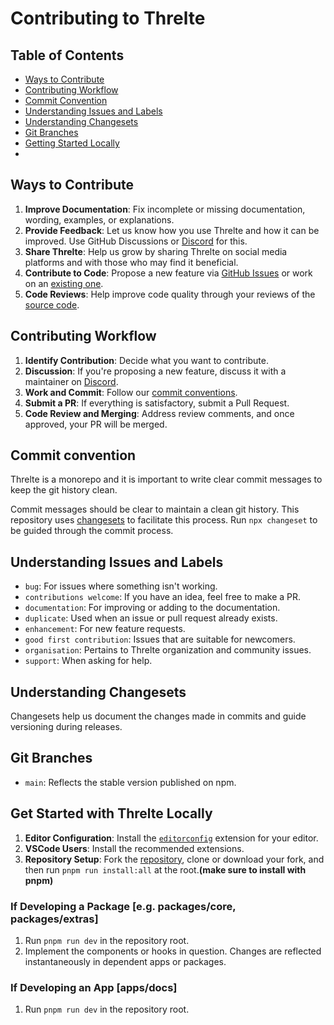 # Contributing to Threlte

## Table of Contents
- [Ways to Contribute](#ways-to-contribute)
- [Contributing Workflow](#contributing-workflow)
- [Commit Convention](#commit-convention)
- [Understanding Issues and Labels](#understanding-issues-and-labels)
- [Understanding Changesets](#understanding-changesets)
- [Git Branches](#git-branches)
- [Getting Started Locally](#get-started-with-threlte-locally)
- 
## Ways to Contribute

1. **Improve Documentation**: Fix incomplete or missing documentation, wording, examples, or explanations.
2. **Provide Feedback**: Let us know how you use Threlte and how it can be improved. Use GitHub Discussions or [Discord](https://discord.gg/EqUBCfCaGm) for this.
3. **Share Threlte**: Help us grow by sharing Threlte on social media platforms and with those who may find it beneficial.
4. **Contribute to Code**: Propose a new feature via [GitHub Issues](https://github.com/threlte/threlte/issues) or work on an [existing one](https://github.com/threlte/threlte/labels/help%20wanted).
5. **Code Reviews**: Help improve code quality through your reviews of the [source code](https://github.com/threlte/threlte).


## Contributing Workflow

1. **Identify Contribution**: Decide what you want to contribute.
2. **Discussion**: If you're proposing a new feature, discuss it with a maintainer on [Discord](https://discord.gg/EqUBCfCaGm).
3. **Work and Commit**: Follow our [commit conventions](#commit-convention).
4. **Submit a PR**: If everything is satisfactory, submit a Pull Request.
5. **Code Review and Merging**: Address review comments, and once approved, your PR will be merged.

## Commit convention

Threlte is a monorepo and it is important to write clear commit messages to keep the git history clean.

Commit messages should be clear to maintain a clean git history. This repository uses [changesets](https://github.com/changesets/changesets) to facilitate this process. Run `npx changeset` to be guided through the commit process.

## Understanding Issues and Labels

- `bug`: For issues where something isn't working.
- `contributions welcome`: If you have an idea, feel free to make a PR.
- `documentation`: For improving or adding to the documentation.
- `duplicate`: Used when an issue or pull request already exists.
- `enhancement`: For new feature requests.
- `good first contribution`: Issues that are suitable for newcomers.
- `organisation`: Pertains to Threlte organization and community issues.
- `support`: When asking for help.

## Understanding Changesets

Changesets help us document the changes made in commits and guide versioning during releases.

## Git Branches

- `main`: Reflects the stable version published on npm.

## Get Started with Threlte Locally

1. **Editor Configuration**: Install the [`editorconfig`](https://editorconfig.org/) extension for your editor.
2. **VSCode Users**: Install the recommended extensions.
3. **Repository Setup**: Fork the [repository](https://github.com/threlte/threlte), clone or download your fork, and then run `pnpm run install:all` at the root.**(make sure to install with pnpm)**

### If Developing a Package **[e.g. packages/core, packages/extras]**

1. Run `pnpm run dev` in the repository root.
2. Implement the components or hooks in question. Changes are reflected instantaneously in dependent apps or packages.

### If Developing an App **[apps/docs]**

1. Run `pnpm run dev` in the repository root.
